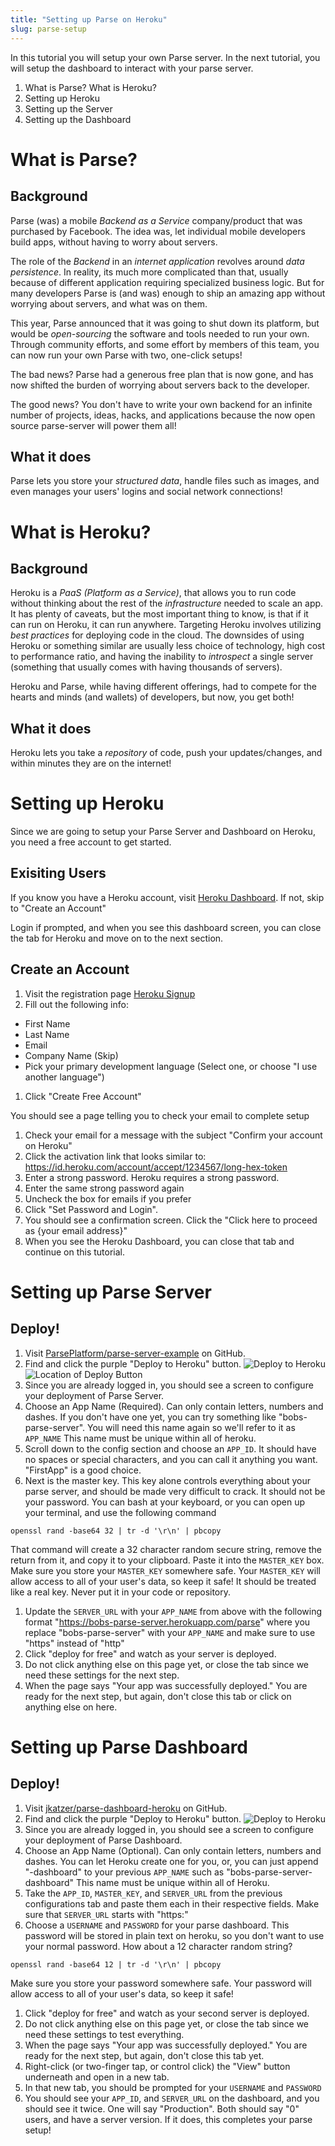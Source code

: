 ```yaml
---
title: "Setting up Parse on Heroku"
slug: parse-setup
---
```


In this tutorial you will setup your own Parse server. In the next tutorial, you will setup the dashboard to interact with your parse server.

1. What is Parse? What is Heroku?
1. Setting up Heroku
1. Setting up the Server
1. Setting up the Dashboard

# What is Parse?

## Background
Parse (was) a mobile _Backend as a Service_ company/product that was purchased by Facebook. The idea was, let individual mobile developers build apps, without having to worry about servers.

The role of the _Backend_ in an _internet application_ revolves around _data persistence_. In reality, its much more complicated than that, usually because of different application requiring specialized business logic. But for many developers Parse is (and was) enough to ship an amazing app without worrying about servers, and what was on them.

This year, Parse announced that it was going to shut down its platform, but would be _open-sourcing_ the software and tools needed to run your own. Through community efforts, and some effort by members of this team, you can now run your own Parse with two, one-click setups!

The bad news? Parse had a generous free plan that is now gone, and has now shifted the burden of worrying about servers back to the developer.

The good news? You don't have to write your own backend for an infinite number of projects, ideas, hacks, and applications because the now open source parse-server will power them all!

## What it does
Parse lets you store your _structured data_, handle files such as images, and even manages your users' logins and social network connections!

# What is Heroku?

## Background
Heroku is a _PaaS (Platform as a Service)_, that allows you to run code without thinking about the rest of the _infrastructure_ needed to scale an app. It has plenty of caveats, but the most important thing to know, is that if it can run on Heroku, it can run anywhere. Targeting Heroku involves utilizing _best practices_ for deploying code in the cloud. The downsides of using Heroku or something similar are usually less choice of technology, high cost to performance ratio, and having the inability to _introspect_ a single server (something that usually comes with having thousands of servers).

Heroku and Parse, while having different offerings, had to compete for the hearts and minds (and wallets) of developers, but now, you get both!

## What it does
Heroku lets you take a _repository_ of code, push your updates/changes, and within minutes they are on the internet!

# Setting up Heroku

Since we are going to setup your Parse Server and Dashboard on Heroku, you need a free account to get started.

## Exisiting Users
If you know you have a Heroku account, visit [Heroku Dashboard](https://dashboard.heroku.com). If not, skip to "Create an Account"

Login if prompted, and when you see this dashboard screen, you can close the tab for Heroku and move on to the next section.

## Create an Account
1. Visit  the registration page [Heroku Signup](https://signup.heroku.com)
1. Fill out the following info:
  * First Name
  * Last Name
  * Email
  * Company Name (Skip)
  * Pick your primary development language (Select one, or choose "I use another language")
1. Click "Create Free Account"

You should see a page telling you to check your email to complete setup

1. Check your email for a message with the subject "Confirm your account on Heroku"
1. Click the activation link that looks similar to: https://id.heroku.com/account/accept/1234567/long-hex-token
1. Enter a strong password. Heroku requires a strong password.
1. Enter the same strong password again
1. Uncheck the box for emails if you prefer
1. Click "Set Password and Login".
1. You should see a confirmation screen. Click the "Click here to proceed as {your email address}"
1. When you see the Heroku Dashboard, you can close that tab and continue on this tutorial.


# Setting up Parse Server

## Deploy!

1. Visit [ParsePlatform/parse-server-example](https://github.com/ParsePlatform/parse-server-example) on GitHub.
1. Find and click the purple "Deploy to Heroku" button. ![Deploy to Heroku](assets/deploy-button.png)
![Location of Deploy Button](assets/location-of-deploy-button.jpg)
1. Since you are already logged in, you should see a screen to configure your deployment of Parse Server.
1. Choose an App Name (Required). Can only contain letters, numbers and dashes. If you don't have one yet, you can try something like "bobs-parse-server". You will need this name again so we'll refer to it as `APP_NAME` This name must be unique within all of heroku.
1. Scroll down to the config section and choose an `APP_ID`. It should have no spaces or special characters, and you can call it anything you want. "FirstApp" is a good choice.
1. Next is the master key. This key alone controls everything about your parse server, and should be made very difficult to crack. It should not be your password. You can bash at your keyboard, or you can open up your terminal, and use the following command
```
openssl rand -base64 32 | tr -d '\r\n' | pbcopy
```
That command will create a 32 character random secure string, remove the return from it, and copy it to your clipboard. Paste it into the `MASTER_KEY` box. Make sure you store your `MASTER_KEY` somewhere safe. Your `MASTER_KEY` will allow access to all of your user's data, so keep it safe! It should be treated like a real key. Never put it in your code or repository.
1. Update the `SERVER_URL` with your `APP_NAME` from above with the following format "https://bobs-parse-server.herokuapp.com/parse" where you replace "bobs-parse-server" with your `APP_NAME` and make sure to use "https" instead of "http"
1. Click "deploy for free" and watch as your server is deployed.
1. Do not click anything else on this page yet, or close the tab since we need these settings for the next step.
1. When the page says "Your app was successfully deployed." You are ready for the next step, but again, don't close this tab or click on anything else on here.


# Setting up Parse Dashboard

## Deploy!

1. Visit [jkatzer/parse-dashboard-heroku](https://github.com/jkatzer/parse-dashboard-heroku) on GitHub.
1. Find and click the purple "Deploy to Heroku" button. ![Deploy to Heroku](assets/deploy-button.png)
1. Since you are already logged in, you should see a screen to configure your deployment of Parse Dashboard.
1. Choose an App Name (Optional). Can only contain letters, numbers and dashes. You can let Heroku create one for you, or, you can just append "-dashboard" to your previous `APP_NAME` such as "bobs-parse-server-dashboard" This name must be unique within all of Heroku.
1. Take the `APP_ID`, `MASTER_KEY`, and `SERVER_URL` from the previous configurations tab and paste them each in their respective fields. Make sure that `SERVER_URL` starts with "https:"
1. Choose a `USERNAME` and `PASSWORD` for your parse dashboard. This password will be stored in plain text on heroku, so you don't want to use your normal password. How about a 12 character random string?
```
openssl rand -base64 12 | tr -d '\r\n' | pbcopy
```
Make sure you store your password somewhere safe. Your password will allow access to all of your user's data, so keep it safe!
1. Click "deploy for free" and watch as your second server is deployed.
1. Do not click anything else on this page yet, or close the tab since we need these settings to test everything.
1. When the page says "Your app was successfully deployed." You are ready for the next step, but again, don't close this tab yet.
1. Right-click (or two-finger tap, or control click) the "View" button underneath and open in a new tab.
1. In that new tab, you should be prompted for your `USERNAME` and `PASSWORD`
1. You should see your `APP_ID`, and `SERVER_URL` on the dashboard, and you should see it twice. One will say "Production". Both should say "0" users, and have a server version. If it does, this completes your parse setup!
